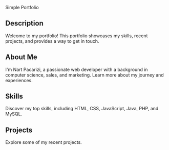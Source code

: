 Simple Portfolio

## Description

Welcome to my portfolio!
This portfolio showcases my skills, recent projects, and provides a way to get in touch.



## About Me

I'm Nart Pacarizi, a passionate web developer with a background in computer science, sales, and marketing. Learn more about my journey and experiences.

## Skills

Discover my top skills, including HTML, CSS, JavaScript, Java, PHP, and MySQL.

## Projects

Explore some of my recent projects.
